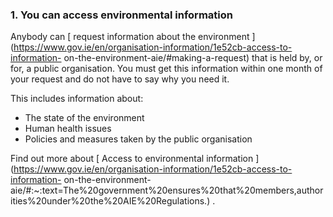 ###  1\. You can access environmental information

Anybody can [ request information about the environment
](https://www.gov.ie/en/organisation-information/1e52cb-access-to-information-
on-the-environment-aie/#making-a-request) that is held by, or for, a public
organisation. You must get this information within one month of your request
and do not have to say why you need it.

This includes information about:

  * The state of the environment 
  * Human health issues 
  * Policies and measures taken by the public organisation 

Find out more about [ Access to environmental information
](https://www.gov.ie/en/organisation-information/1e52cb-access-to-information-
on-the-environment-
aie/#:~:text=The%20government%20ensures%20that%20members,authorities%20under%20the%20AIE%20Regulations.)
.
